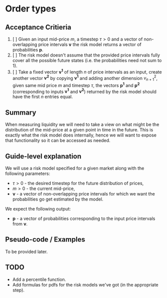 # Order types

## Acceptance Critieria

1. [ ] Given an input mid-price $`m`$, a timestep $`\tau > 0`$ and a vector of non-overlapping price intervals $`\mathbf{v}`$ the risk model returns a vector of probabilities $`\mathbf{p}`$.
2. [ ] The risk model doesn't assume that the provided price intervals fully cover all the possible future states (i.e. the probabilities need not sum to 1).
3. [ ] Take a fixed vector $`\mathbf{v^1}`$ of length $`n`$ of price intervals as an input, create another vector $`\mathbf{v^2}`$ by copying $`\mathbf{v^1}`$ and adding another dimension $`v^2_{n+1}`$, given same mid price $`m`$ and timestep $`\tau`$, the vectors $`\mathbf{p^1}`$ and $`\mathbf{p^2}`$ (corresponding to inputs $`\mathbf{v^1}`$ and $`\mathbf{v^2}`$) returned by the risk model should have the first $`n`$ entries equal.

## Summary

When measuring liquidity we will need to take a view on what might be the distribution of the mid-price at a given point in time in the future. This is exactly what the risk model does internally, hence we will want to expose that functionality so it can be accessed as needed.

## Guide-level explanation

We will use a risk model specified for a given market along with the following parameters:

* $`\tau > 0`$ - the desired timestep for the future distribution of prices,
* $`m > 0`$ - the current mid-price,
* $`\mathbf{v}`$ - a vector of non-overlapping price intervals for which we want the probabilities go get estimated by the model.

We expect the following output:

* $`\mathbf{p}`$ - a vector of probabilities corresponding to the input price intervals from $`\mathbf{v}`$.

## Pseudo-code / Examples

To be provided later.

## TODO

* Add a percentile function. 
* Add formulas for pdfs for the risk models we've got (in the appropriate step).
